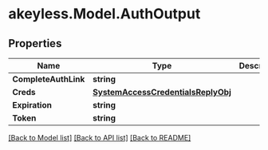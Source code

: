 # akeyless.Model.AuthOutput

## Properties

Name | Type | Description | Notes
------------ | ------------- | ------------- | -------------
**CompleteAuthLink** | **string** |  | [optional] 
**Creds** | [**SystemAccessCredentialsReplyObj**](SystemAccessCredentialsReplyObj.md) |  | [optional] 
**Expiration** | **string** |  | [optional] 
**Token** | **string** |  | [optional] 

[[Back to Model list]](../README.md#documentation-for-models) [[Back to API list]](../README.md#documentation-for-api-endpoints) [[Back to README]](../README.md)


